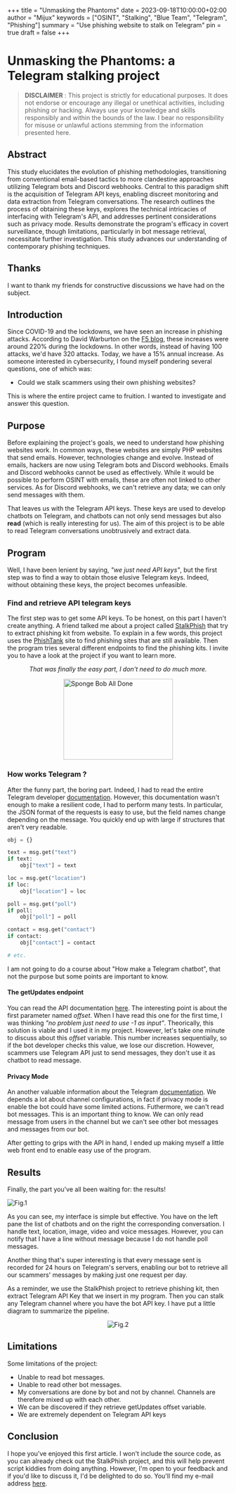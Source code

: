 +++
title = "Unmasking the Phantoms"
date = 2023-09-18T10:00:00+02:00
author = "Mijux"
keywords = ["OSINT", "Stalking", "Blue Team", "Telegram", "Phishing"]
summary = "Use phishing website to stalk on Telegram"
pin = true
draft = false
+++

<style>
    article > * {
        text-align: justify;
    }
</style>

# Unmasking the Phantoms: a Telegram stalking project

> **DISCLAIMER** : This project is strictly for educational purposes. It does not endorse or encourage any illegal or unethical activities, including phishing or hacking. Always use your knowledge and skills responsibly and within the bounds of the law. I bear no responsibility for misuse or unlawful actions stemming from the information presented here.

## Abstract 

This study elucidates the evolution of phishing methodologies, transitioning from conventional email-based tactics to more clandestine approaches utilizing Telegram bots and Discord webhooks. Central to this paradigm shift is the acquisition of Telegram API keys, enabling discreet monitoring and data extraction from Telegram conversations. The research outlines the process of obtaining these keys, explores the technical intricacies of interfacing with Telegram's API, and addresses pertinent considerations such as privacy mode. Results demonstrate the program's efficacy in covert surveillance, though limitations, particularly in bot message retrieval, necessitate further investigation. This study advances our understanding of contemporary phishing techniques.

## Thanks

I want to thank my friends for constructive discussions we have had on the subject.

## Introduction

Since COVID-19 and the lockdowns, we have seen an increase in phishing attacks. According to David Warburton on the [F5 blog](https://www.f5.com/company/news/features/phishing-attacks-soar-220--during-covid-19-peak-as-cybercriminal), these increases were around 220% during the lockdowns. In other words, instead of having 100 attacks, we'd have 320 attacks. Today, we have a 15% annual increase. As someone interested in cybersecurity, I found myself pondering several questions, one of which was: 
- Could we stalk scammers using their own phishing websites?

This is where the entire project came to fruition. I wanted to investigate and answer this question.

## Purpose

Before explaining the project's goals, we need to understand how phishing websites work. In common ways, these websites are simply PHP websites that send emails. However, technologies change and evolve. Instead of emails, hackers are now using Telegram bots and Discord webhooks. Emails and Discord webhooks cannot be used as effectively. While it would be possible to perform OSINT with emails, these are often not linked to other services. As for Discord webhooks, we can't retrieve any data; we can only send messages with them.

That leaves us with the Telegram API keys. These keys are used to develop chatbots on Telegram, and chatbots can not only send messages but also **read** (which is really interesting for us). The aim of this project is to be able to read Telegram conversations unobtrusively and extract data. 

## Program

Well, I have been lenient by saying, *"we just need API keys"*, but the first step was to find a way to obtain those elusive Telegram keys. Indeed, without obtaining these keys, the project becomes unfeasible.

### Find and retrieve API telegram keys

The first step was to get some API keys. To be honest, on this part I haven't create anything. A friend talked me about a project called [StalkPhish](https://github.com/t4d/StalkPhish) that try to extract phishing kit from website. To explain in a few words, this project uses the [PhishTank](https://phishtank.org/) site to find phishing sites that are still available. Then the program tries several different endpoints to find the phishing kits. I invite you to have a look at the project if you want to learn more. 

<p style="text-align:center;font-style: italic;">That was finally the easy part, I don't need to do much more.</p>
<div style="display: flex;justify-content: center;">
    <img alt="Sponge Bob All Done" src="https://media.tenor.com/dr760Xwe-xMAAAAd/spongebob-done.gif" width="249" height="184">
</div>


### How works Telegram ?

After the funny part, the boring part. Indeed, I had to read the entire Telegram developer [documentation](https://core.telegram.org/api). However, this documentation wasn't enough to make a resilient code, I had to perform many tests. In particular, the JSON format of the requests is easy to use, but the field names change depending on the message. You quickly end up with large if structures that aren't very readable.

```py
obj = {}

text = msg.get("text")
if text:
    obj["text"] = text

loc = msg.get("location")
if loc:
    obj["location"] = loc

poll = msg.get("poll")
if poll:
    obj["poll"] = poll

contact = msg.get("contact")
if contact:
    obj["contact"] = contact

# etc.
```

I am not going to do a course about "How make a Telegram chatbot", that not the purpose but some points are important to know. 

#### The getUpdates endpoint

You can read the API documentation [here](https://core.telegram.org/bots/api#getupdates). The interesting point is about the first parameter named *offset*. When I have read this one for the first time, I was thinking  *"no problem just need to use -1 as input"*. Theorically, this solution is viable and I used it in my project. However, let's take one minute to discuss about this *offset* variable. This number increases sequentially, so if the bot developer checks this value, we lose our discretion. However, scammers use Telegram API just to send messages, they don't use it as chatbot to read message. 

#### Privacy Mode

An another valuable information about the Telegram [documentation](https://core.telegram.org/bots/features#privacy-mode). We depends a lot about channel configurations, in fact if privacy mode is enable the bot could have some limited actions. Futhermore, we can't read bot messages. This is an important thing to know. We can only read message from users in the channel but we can't see other bot messages and messages from our bot. 

After getting to grips with the API in hand, I ended up making myself a little web front end to enable easy use of the program. 

## Results

Finally, the part you've all been waiting for: the results!

![Fig.1](/images/posts/utp_fig_1.png)

As you can see, my interface is simple but effective. You have on the left pane the list of chatbots and on the right the corresponding conversation. I handle text, location, image, video and voice messages. However, you can notify that I have a line without message because I do not handle poll messages.

Another thing that's super interesting is that every message sent is recorded for 24 hours on Telegram's servers, enabling our bot to retrieve all our scammers' messages by making just one request per day.

As a reminder, we use the StalkPhish project to retrieve phishing kit, then extract Telegram API Key that we insert in my program. Then you can stalk any Telegram channel where you have the bot API key. I have put a little diagram to summarize the pipeline.

<div style="display: flex;justify-content: center;">
    <img alt="Fig.2" src="/images/posts/utp_fig_2.png">
</div>


## Limitations

Some limitations of the project:
- Unable to read bot messages.
- Unable to read other bot messages.
- My conversations are done by bot and not by channel. Channels are therefore mixed up with each other.
- We can be discovered if they retrieve getUpdates offset variable.
- We are extremely dependent on Telegram API keys

## Conclusion

I hope you've enjoyed this first article. I won't include the source code, as you can already check out the StalkPhish project, and this will help prevent script kiddies from doing anything. However, I'm open to your feedback and if you'd like to discuss it, I'd be delighted to do so. You'll find my e-mail address [here](/).